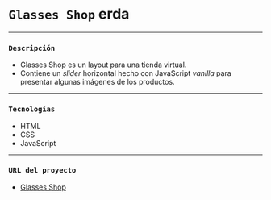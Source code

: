# `Glasses Shop` erda
---
### `Descripción`
- Glasses Shop es un layout para una tienda virtual.
- Contiene un *slider* horizontal hecho con JavaScript *vanilla* para presentar algunas imágenes de los productos.
---

### `Tecnologías`
- HTML
- CSS
- JavaScript
---

### `URL del proyecto`
- [Glasses Shop](https://thhomasgt99.github.io/pagina-gafass/)
